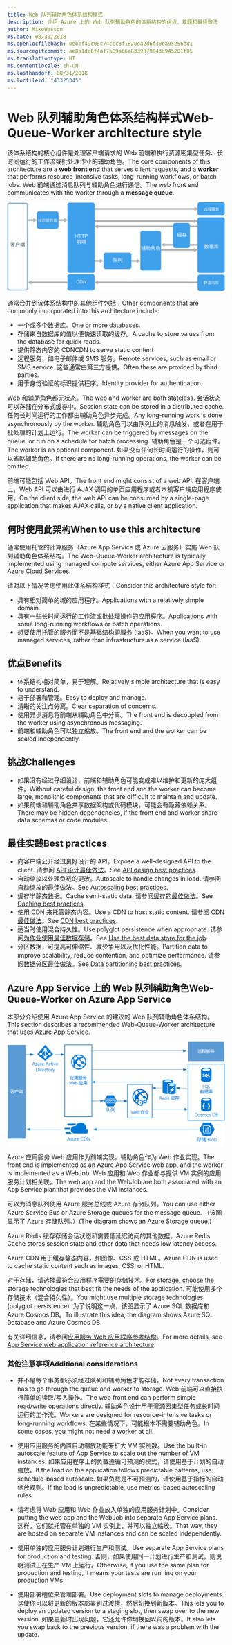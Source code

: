 ```yaml
---
title: Web 队列辅助角色体系结构样式
description: 介绍 Azure 上的 Web 队列辅助角色的体系结构的优点、难题和最佳做法
author: MikeWasson
ms.date: 08/30/2018
ms.openlocfilehash: 0ebcf49c08c74cec3f1820da2d6f30ba95256e81
ms.sourcegitcommit: ae8a1de6f4af7a89a66a8339879843d945201f85
ms.translationtype: HT
ms.contentlocale: zh-CN
ms.lasthandoff: 08/31/2018
ms.locfileid: "43325345"
---
```

# <a name="web-queue-worker-architecture-style"></a><span data-ttu-id="e1eed-103">Web 队列辅助角色体系结构样式</span><span class="sxs-lookup"><span data-stu-id="e1eed-103">Web-Queue-Worker architecture style</span></span>

<span data-ttu-id="e1eed-104">该体系结构的核心组件是处理客户端请求的 Web 前端和执行资源密集型任务、长时间运行的工作流或批处理作业的辅助角色。</span><span class="sxs-lookup"><span data-stu-id="e1eed-104">The core components of this architecture are a **web front end** that serves client requests, and a **worker** that performs resource-intensive tasks, long-running workflows, or batch jobs.</span></span>  <span data-ttu-id="e1eed-105">Web 前端通过消息队列与辅助角色进行通信。</span><span class="sxs-lookup"><span data-stu-id="e1eed-105">The web front end communicates with the worker through a **message queue**.</span></span>  

![](./images/web-queue-worker-logical.svg)

<span data-ttu-id="e1eed-106">通常合并到该体系结构中的其他组件包括：</span><span class="sxs-lookup"><span data-stu-id="e1eed-106">Other components that are commonly incorporated into this architecture include:</span></span>

- <span data-ttu-id="e1eed-107">一个或多个数据库。</span><span class="sxs-lookup"><span data-stu-id="e1eed-107">One or more databases.</span></span> 
- <span data-ttu-id="e1eed-108">存储来自数据库的值以便快速读取的缓存。</span><span class="sxs-lookup"><span data-stu-id="e1eed-108">A cache to store values from the database for quick reads.</span></span>
- <span data-ttu-id="e1eed-109">提供静态内容的 CDN</span><span class="sxs-lookup"><span data-stu-id="e1eed-109">CDN to serve static content</span></span>
- <span data-ttu-id="e1eed-110">远程服务，如电子邮件或 SMS 服务。</span><span class="sxs-lookup"><span data-stu-id="e1eed-110">Remote services, such as email or SMS service.</span></span> <span data-ttu-id="e1eed-111">这些通常由第三方提供。</span><span class="sxs-lookup"><span data-stu-id="e1eed-111">Often these are provided by third parties.</span></span>
- <span data-ttu-id="e1eed-112">用于身份验证的标识提供程序。</span><span class="sxs-lookup"><span data-stu-id="e1eed-112">Identity provider for authentication.</span></span>

<span data-ttu-id="e1eed-113">Web 和辅助角色都无状态。</span><span class="sxs-lookup"><span data-stu-id="e1eed-113">The web and worker are both stateless.</span></span> <span data-ttu-id="e1eed-114">会话状态可以存储在分布式缓存中。</span><span class="sxs-lookup"><span data-stu-id="e1eed-114">Session state can be stored in a distributed cache.</span></span> <span data-ttu-id="e1eed-115">任何长时间运行的工作都由辅助角色异步完成。</span><span class="sxs-lookup"><span data-stu-id="e1eed-115">Any long-running work is done asynchronously by the worker.</span></span> <span data-ttu-id="e1eed-116">辅助角色可以由队列上的消息触发，或者在用于批处理的计划上运行。</span><span class="sxs-lookup"><span data-stu-id="e1eed-116">The worker can be triggered by messages on the queue, or run on a schedule for batch processing.</span></span> <span data-ttu-id="e1eed-117">辅助角色是一个可选组件。</span><span class="sxs-lookup"><span data-stu-id="e1eed-117">The worker is an optional component.</span></span> <span data-ttu-id="e1eed-118">如果没有任何长时间运行的操作，则可以省略辅助角色。</span><span class="sxs-lookup"><span data-stu-id="e1eed-118">If there are no long-running operations, the worker can be omitted.</span></span>  

<span data-ttu-id="e1eed-119">前端可能包括 Web API。</span><span class="sxs-lookup"><span data-stu-id="e1eed-119">The front end might consist of a web API.</span></span> <span data-ttu-id="e1eed-120">在客户端上，Web API 可以由进行 AJAX 调用的单页应用程序或者本机客户端应用程序使用。</span><span class="sxs-lookup"><span data-stu-id="e1eed-120">On the client side, the web API can be consumed by a single-page application that makes AJAX calls, or by a native client application.</span></span>

## <a name="when-to-use-this-architecture"></a><span data-ttu-id="e1eed-121">何时使用此架构</span><span class="sxs-lookup"><span data-stu-id="e1eed-121">When to use this architecture</span></span>

<span data-ttu-id="e1eed-122">通常使用托管的计算服务（Azure App Service 或 Azure 云服务）实施 Web 队列辅助角色体系结构。</span><span class="sxs-lookup"><span data-stu-id="e1eed-122">The Web-Queue-Worker architecture is typically implemented using managed compute services, either Azure App Service or Azure Cloud Services.</span></span> 

<span data-ttu-id="e1eed-123">请对以下情况考虑使用此体系结构样式：</span><span class="sxs-lookup"><span data-stu-id="e1eed-123">Consider this architecture style for:</span></span>

- <span data-ttu-id="e1eed-124">具有相对简单的域的应用程序。</span><span class="sxs-lookup"><span data-stu-id="e1eed-124">Applications with a relatively simple domain.</span></span>
- <span data-ttu-id="e1eed-125">具有一些长时间运行的工作流或批处理操作的应用程序。</span><span class="sxs-lookup"><span data-stu-id="e1eed-125">Applications with some long-running workflows or batch operations.</span></span>
- <span data-ttu-id="e1eed-126">想要使用托管的服务而不是基础结构即服务 (IaaS)。</span><span class="sxs-lookup"><span data-stu-id="e1eed-126">When you want to use managed services, rather than infrastructure as a service (IaaS).</span></span>

## <a name="benefits"></a><span data-ttu-id="e1eed-127">优点</span><span class="sxs-lookup"><span data-stu-id="e1eed-127">Benefits</span></span>

- <span data-ttu-id="e1eed-128">体系结构相对简单，易于理解。</span><span class="sxs-lookup"><span data-stu-id="e1eed-128">Relatively simple architecture that is easy to understand.</span></span>
- <span data-ttu-id="e1eed-129">易于部署和管理。</span><span class="sxs-lookup"><span data-stu-id="e1eed-129">Easy to deploy and manage.</span></span>
- <span data-ttu-id="e1eed-130">清晰的关注点分离。</span><span class="sxs-lookup"><span data-stu-id="e1eed-130">Clear separation of concerns.</span></span>
- <span data-ttu-id="e1eed-131">使用异步消息将前端从辅助角色中分离。</span><span class="sxs-lookup"><span data-stu-id="e1eed-131">The front end is decoupled from the worker using asynchronous messaging.</span></span>
- <span data-ttu-id="e1eed-132">前端和辅助角色可以独立缩放。</span><span class="sxs-lookup"><span data-stu-id="e1eed-132">The front end and the worker can be scaled independently.</span></span>

## <a name="challenges"></a><span data-ttu-id="e1eed-133">挑战</span><span class="sxs-lookup"><span data-stu-id="e1eed-133">Challenges</span></span>

- <span data-ttu-id="e1eed-134">如果没有经过仔细设计，前端和辅助角色可能变成难以维护和更新的庞大组件。</span><span class="sxs-lookup"><span data-stu-id="e1eed-134">Without careful design, the front end and the worker can become large, monolithic components that are difficult to maintain and update.</span></span>
- <span data-ttu-id="e1eed-135">如果前端和辅助角色共享数据架构或代码模块，可能会有隐藏依赖关系。</span><span class="sxs-lookup"><span data-stu-id="e1eed-135">There may be hidden dependencies, if the front end and worker share data schemas or code modules.</span></span> 

## <a name="best-practices"></a><span data-ttu-id="e1eed-136">最佳实践</span><span class="sxs-lookup"><span data-stu-id="e1eed-136">Best practices</span></span>

- <span data-ttu-id="e1eed-137">向客户端公开经过良好设计的 API。</span><span class="sxs-lookup"><span data-stu-id="e1eed-137">Expose a well-designed API to the client.</span></span> <span data-ttu-id="e1eed-138">请参阅 [API 设计最佳做法][api-design]。</span><span class="sxs-lookup"><span data-stu-id="e1eed-138">See [API design best practices][api-design].</span></span>
- <span data-ttu-id="e1eed-139">自动缩放以处理负载的更改。</span><span class="sxs-lookup"><span data-stu-id="e1eed-139">Autoscale to handle changes in load.</span></span> <span data-ttu-id="e1eed-140">请参阅[自动缩放的最佳做法][autoscaling]。</span><span class="sxs-lookup"><span data-stu-id="e1eed-140">See [Autoscaling best practices][autoscaling].</span></span>
- <span data-ttu-id="e1eed-141">缓存半静态数据。</span><span class="sxs-lookup"><span data-stu-id="e1eed-141">Cache semi-static data.</span></span> <span data-ttu-id="e1eed-142">请参阅[缓存的最佳做法][caching]。</span><span class="sxs-lookup"><span data-stu-id="e1eed-142">See [Caching best practices][caching].</span></span>
- <span data-ttu-id="e1eed-143">使用 CDN 来托管静态内容。</span><span class="sxs-lookup"><span data-stu-id="e1eed-143">Use a CDN to host static content.</span></span> <span data-ttu-id="e1eed-144">请参阅 [CDN 最佳做法][cdn]。</span><span class="sxs-lookup"><span data-stu-id="e1eed-144">See [CDN best practices][cdn].</span></span>
- <span data-ttu-id="e1eed-145">适当时使用混合持久性。</span><span class="sxs-lookup"><span data-stu-id="e1eed-145">Use polyglot persistence when appropriate.</span></span> <span data-ttu-id="e1eed-146">请参阅[为作业使用最佳数据存储][polyglot]。</span><span class="sxs-lookup"><span data-stu-id="e1eed-146">See [Use the best data store for the job][polyglot].</span></span>
- <span data-ttu-id="e1eed-147">分区数据，可提高可伸缩性、减少争用以及优化性能。</span><span class="sxs-lookup"><span data-stu-id="e1eed-147">Partition data to improve scalability, reduce contention, and optimize performance.</span></span> <span data-ttu-id="e1eed-148">请参阅[数据分区最佳做法][data-partition]。</span><span class="sxs-lookup"><span data-stu-id="e1eed-148">See [Data partitioning best practices][data-partition].</span></span>


## <a name="web-queue-worker-on-azure-app-service"></a><span data-ttu-id="e1eed-149">Azure App Service 上的 Web 队列辅助角色</span><span class="sxs-lookup"><span data-stu-id="e1eed-149">Web-Queue-Worker on Azure App Service</span></span>

<span data-ttu-id="e1eed-150">本部分介绍使用 Azure App Service 的建议的 Web 队列辅助角色体系结构。</span><span class="sxs-lookup"><span data-stu-id="e1eed-150">This section describes a recommended Web-Queue-Worker architecture that uses Azure App Service.</span></span> 

![](./images/web-queue-worker-physical.png)

<span data-ttu-id="e1eed-151">Azure 应用服务 Web 应用作为前端实现，辅助角色作为 Web 作业实现。</span><span class="sxs-lookup"><span data-stu-id="e1eed-151">The front end is implemented as an Azure App Service web app, and the worker is implemented as a WebJob.</span></span> <span data-ttu-id="e1eed-152">Web 应用和 Web 作业都与提供 VM 实例的应用服务计划相关联。</span><span class="sxs-lookup"><span data-stu-id="e1eed-152">The web app and the WebJob are both associated with an App Service plan that provides the VM instances.</span></span> 

<span data-ttu-id="e1eed-153">可以为消息队列使用 Azure 服务总线或 Azure 存储队列。</span><span class="sxs-lookup"><span data-stu-id="e1eed-153">You can use either Azure Service Bus or Azure Storage queues for the message queue.</span></span> <span data-ttu-id="e1eed-154">（该图显示了 Azure 存储队列。）</span><span class="sxs-lookup"><span data-stu-id="e1eed-154">(The diagram shows an Azure Storage queue.)</span></span>

<span data-ttu-id="e1eed-155">Azure Redis 缓存存储会话状态和需要低延迟访问的其他数据。</span><span class="sxs-lookup"><span data-stu-id="e1eed-155">Azure Redis Cache stores session state and other data that needs low latency access.</span></span>

<span data-ttu-id="e1eed-156">Azure CDN 用于缓存静态内容，如图像、CSS 或 HTML。</span><span class="sxs-lookup"><span data-stu-id="e1eed-156">Azure CDN is used to cache static content such as images, CSS, or HTML.</span></span>

<span data-ttu-id="e1eed-157">对于存储，请选择最符合应用程序需要的存储技术。</span><span class="sxs-lookup"><span data-stu-id="e1eed-157">For storage, choose the storage technologies that best fit the needs of the application.</span></span> <span data-ttu-id="e1eed-158">可能使用多个存储技术（混合持久性）。</span><span class="sxs-lookup"><span data-stu-id="e1eed-158">You might use multiple storage technologies (polyglot persistence).</span></span> <span data-ttu-id="e1eed-159">为了说明这一点，该图显示了 Azure SQL 数据库和 Azure Cosmos DB。</span><span class="sxs-lookup"><span data-stu-id="e1eed-159">To illustrate this idea, the diagram shows Azure SQL Database and Azure Cosmos DB.</span></span>  

<span data-ttu-id="e1eed-160">有关详细信息，请参阅[应用服务 Web 应用程序参考结构][scalable-web-app]。</span><span class="sxs-lookup"><span data-stu-id="e1eed-160">For more details, see [App Service web application reference architecture][scalable-web-app].</span></span>

### <a name="additional-considerations"></a><span data-ttu-id="e1eed-161">其他注意事项</span><span class="sxs-lookup"><span data-stu-id="e1eed-161">Additional considerations</span></span>

- <span data-ttu-id="e1eed-162">并不是每个事务都必须经过队列和辅助角色才能存储。</span><span class="sxs-lookup"><span data-stu-id="e1eed-162">Not every transaction has to go through the queue and worker to storage.</span></span> <span data-ttu-id="e1eed-163">Web 前端可以直接执行简单的读取/写入操作。</span><span class="sxs-lookup"><span data-stu-id="e1eed-163">The web front end can perform simple read/write operations directly.</span></span> <span data-ttu-id="e1eed-164">辅助角色设计用于资源密集型任务或长时间运行的工作流。</span><span class="sxs-lookup"><span data-stu-id="e1eed-164">Workers are designed for resource-intensive tasks or long-running workflows.</span></span> <span data-ttu-id="e1eed-165">在某些情况下，可能根本不需要辅助角色。</span><span class="sxs-lookup"><span data-stu-id="e1eed-165">In some cases, you might not need a worker at all.</span></span>

- <span data-ttu-id="e1eed-166">使用应用服务的内置自动缩放功能来扩大 VM 实例数。</span><span class="sxs-lookup"><span data-stu-id="e1eed-166">Use the built-in autoscale feature of App Service to scale out the number of VM instances.</span></span> <span data-ttu-id="e1eed-167">如果应用程序上的负载遵循可预测的模式，请使用基于计划的自动缩放。</span><span class="sxs-lookup"><span data-stu-id="e1eed-167">If the load on the application follows predictable patterns, use schedule-based autoscale.</span></span> <span data-ttu-id="e1eed-168">如果负载是不可预测的，请使用基于指标的自动缩放规则。</span><span class="sxs-lookup"><span data-stu-id="e1eed-168">If the load is unpredictable, use metrics-based autoscaling rules.</span></span>      

- <span data-ttu-id="e1eed-169">请考虑将 Web 应用和 Web 作业放入单独的应用服务计划中。</span><span class="sxs-lookup"><span data-stu-id="e1eed-169">Consider putting the web app and the WebJob into separate App Service plans.</span></span> <span data-ttu-id="e1eed-170">这样，它们就托管在单独的 VM 实例上，并可以独立缩放。</span><span class="sxs-lookup"><span data-stu-id="e1eed-170">That way, they are hosted on separate VM instances and can be scaled independently.</span></span> 

- <span data-ttu-id="e1eed-171">使用单独的应用服务计划进行生产和测试。</span><span class="sxs-lookup"><span data-stu-id="e1eed-171">Use separate App Service plans for production and testing.</span></span> <span data-ttu-id="e1eed-172">否则，如果使用同一计划进行生产和测试，则说明测试正在生产 VM 上运行。</span><span class="sxs-lookup"><span data-stu-id="e1eed-172">Otherwise, if you use the same plan for production and testing, it means your tests are running on your production VMs.</span></span>

- <span data-ttu-id="e1eed-173">使用部署槽位来管理部署。</span><span class="sxs-lookup"><span data-stu-id="e1eed-173">Use deployment slots to manage deployments.</span></span> <span data-ttu-id="e1eed-174">这使你可以将更新的版本部署到过渡槽，然后切换到新版本。</span><span class="sxs-lookup"><span data-stu-id="e1eed-174">This lets you to deploy an updated version to a staging slot, then swap over to the new version.</span></span> <span data-ttu-id="e1eed-175">如果更新时出现问题，它还允许你切换回以前的版本。</span><span class="sxs-lookup"><span data-stu-id="e1eed-175">It also lets you swap back to the previous version, if there was a problem with the update.</span></span>

<!-- links -->

[api-design]: ../../best-practices/api-design.md
[autoscaling]: ../../best-practices/auto-scaling.md
[caching]: ../../best-practices/caching.md
[cdn]: ../../best-practices/cdn.md
[data-partition]: ../../best-practices/data-partitioning.md
[polyglot]: ../design-principles/use-the-best-data-store.md
[scalable-web-app]: ../../reference-architectures/app-service-web-app/scalable-web-app.md